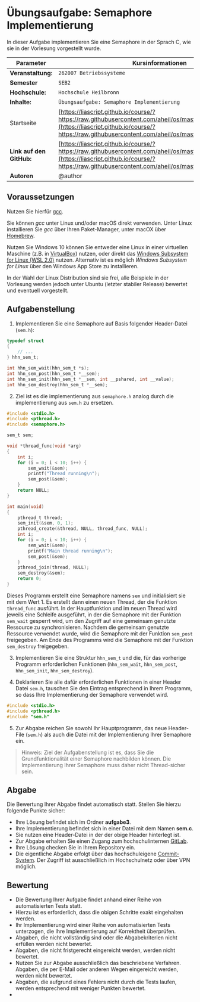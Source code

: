 # Übungsaufgabe: Semaphore Implementierung

In dieser Aufgabe implementieren Sie eine Semaphore in der Sprach C, wie sie in der Vorlesung vorgestellt wurde.  

<!-- data-type="none" -->
| Parameter | Kursinformationen |
| --- | --- |
| **Veranstaltung:** | `262007 Betriebssysteme`|
| **Semester** | `SEB2` |
| **Hochschule:** | `Hochschule Heilbronn` |
| **Inhalte:** | `Übungsaufgabe: Semaphore Implementierung` |
| Startseite | [https://liascript.github.io/course/?https://raw.githubusercontent.com/aheil/os/master/README.md#1](https://liascript.github.io/course/?https://raw.githubusercontent.com/aheil/os/master/README.md#1) | 
| **Link auf den GitHub:** | [https://liascript.github.io/course/?https://raw.githubusercontent.com/aheil/os/master/labs/sempahore.md](https://liascript.github.io/course/?https://raw.githubusercontent.com/aheil/os/master/labs/semaphore.md) |
| **Autoren** | @author |

## Voraussetzungen

Nutzen Sie hierfür [gcc](https://gcc.gnu.org/).

Sie können *gcc* unter Linux und/oder macOS direkt verwenden. Unter Linux installieren Sie *gcc* über Ihren Paket-Manager, unter macOX über [Homebrew](https://brew.sh/).

Nutzen Sie Windows 10 können Sie entweder eine Linux in einer virtuellen Maschine (z.B. in [VirtualBox](https://www.virtualbox.org/)) nutzen, oder direkt das [Windows Subsystem for Linux (WSL 2.0)](https://docs.microsoft.com/en-us/windows/wsl/install-win10) nutzen. Alternativ ist es möglich *Windows Subsystem for Linux* über den Windows App Store zu installieren.

In der Wahl der Linux Distribution sind sie frei, alle Beispiele in der Vorlesung werden jedoch unter Ubuntu (letzter stabiler Release) bewertet und eventuell vorgestellt. 

## Aufgabenstellung 

1. Implementieren Sie eine Semaphore auf Basis folgender Header-Datei (`sem.h`): 

```c
typedef struct
{
    // ...
} hhn_sem_t;

int hhn_sem_wait(hhn_sem_t *s);
int hhn_sem_post(hhn_sem_t *__sem);
int hhn_sem_init(hhn_sem_t *__sem, int __pshared, int __value);
int hhn_sem_destroy(hhn_sem_t *__sem);
```

2. Ziel ist es die implementierung aus `semaphore.h` analog durch die implementierung aus `sem.h` zu ersetzen.

```c
#include <stdio.h>
#include <pthread.h>
#include <semaphore.h>

sem_t sem;

void *thread_func(void *arg)
{
    int i;
    for (i = 0; i < 10; i++) {
        sem_wait(&sem);
        printf("Thread running\n");
        sem_post(&sem);
    }
    return NULL;
}

int main(void)
{
    pthread_t thread;
    sem_init(&sem, 0, 1);
    pthread_create(&thread, NULL, thread_func, NULL);
    int i;
    for (i = 0; i < 10; i++) {
        sem_wait(&sem);
        printf("Main thread running\n");
        sem_post(&sem);
    }
    pthread_join(thread, NULL);
    sem_destroy(&sem);
    return 0;
}
```

Dieses Programm erstellt eine Semaphore namens `sem` und initialisiert sie mit dem Wert 1. Es erstellt dann einen neuen Thread, der die Funktion `thread_func` ausführt. In der Hauptfunktion und im neuen Thread wird jeweils eine Schleife ausgeführt, in der die Semaphore mit der Funktion `sem_wait` gesperrt wird, um den Zugriff auf eine gemeinsam genutzte Ressource zu synchronisieren. Nachdem die gemeinsam genutzte Ressource verwendet wurde, wird die Semaphore mit der Funktion `sem_post` freigegeben. Am Ende des Programms wird die Semaphore mit der Funktion `sem_destroy` freigegeben.

3. Implementieren Sie eine Struktur `hhn_sem_t` und die, für das vorherige Programm erforderlichen Funktionen (`hhn_sem_wait`, `hhn_sem_post`, `hhn_sem_init`, `hhn_sem_destroy`).


1. Deklarieren Sie alle dafür erforderlichen Funktionen in einer Header Datei `sem.h`, tauschen Sie den Eintrag entsprechend in Ihrem Programm, so dass Ihre Implementierung der Semaphore verwendet wird.

```c
#include <stdio.h>
#include <pthread.h>
#include "sem.h" 
```

5. Zur Abgabe reichen Sie sowohl Ihr Hauptprogramm, das neue Header-File (`sem.h`) als auch die Datei mit der Implementierung Ihrer Semaphore ein. 

> Hinweis: Ziel der Aufgabenstellung ist es, dass Sie die Grundfunktionalität einer Semaphore nachbilden können. Die Implementierung Ihrer Semaphore muss daher nicht Thread-sicher sein. 

## Abgabe

Die Bewertung Ihrer Abgabe findet automatisch statt. Stellen Sie hierzu folgende Punkte sicher:

* Ihre Lösung befindet sich im Ordner **aufgabe3**.
* Ihre Implementierung befindet sich in einer Datei mit dem Namen **sem.c**. 
* Sie nutzen eine Header-Datei in der der obige Header hinterlegt ist. 
* Zur Abgabe erhalten Sie einen Zugang zum hochschulinternen [GitLab](https://git.it.hs-heilbronn.de/).
* Ihre Lösung checken Sie in Ihrem Repository ein.
* Die eigentliche Abgabe erfolgt über das hochschuleigene [Commit-System](https://commit.it.hs-heilbronn.de/). Der Zugriff ist ausschließlich im Hochschulnetz oder über VPN möglich. 

## Bewertung

* Die Bewertung Ihrer Aufgabe findet anhand einer Reihe von automatisierten Tests statt. 
* Hierzu ist es erforderlich, dass die obigen Schritte exakt eingehalten werden. 
* Ihr Implementierung wird einer Reihe von automatisierten Tests unterzogen, die Ihre Implementierung auf Korrektheit überprüfen. 
* Abgaben, die nicht vollständig sind oder die Abgabekriterien nicht erfüllen werden nicht bewertet. 
* Abgaben, die nicht fristgerecht eingereicht werden, werden nicht bewertet. 
* Nutzen Sie zur Abgabe ausschließlich das beschriebene Verfahren. Abgaben, die per E-Mail oder anderen Wegen eingereicht werden, werden nicht bewertet. 
* Abgaben, die aufgrund eines Fehlers nicht durch die Tests laufen, werden entsprechend mit weniger Punkten bewertet.
* 